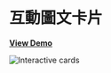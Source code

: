 # 互動圖文卡片

[**View Demo**](https://hwahii.github.io/30LayoutPractices/002-interactive-cards/)

![Interactive cards](https://raw.githubusercontent.com/hwahii/30LayoutPractices/master/screenshots/screenshot-002.gif)